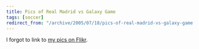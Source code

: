```yaml
---
title: Pics of Real Madrid vs Galaxy Game
tags: [soccer]
redirect_from: "/archive/2005/07/18/pics-of-real-madrid-vs-galaxy-game.aspx/"
---
```


I forgot to link to [my pics on
Flikr](http://www.flickr.com/photos/haacked/tags/realmadrid/).

